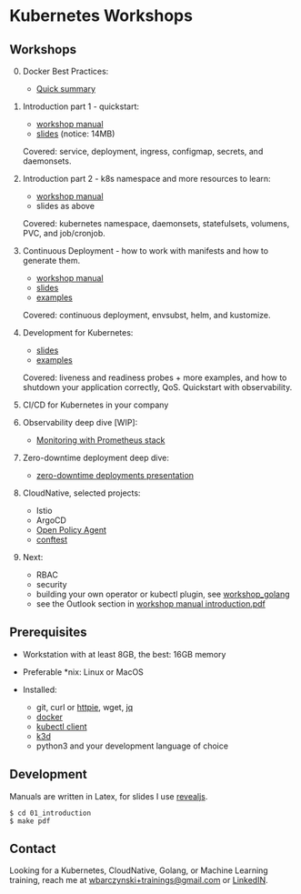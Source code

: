 # Kubernetes Workshops

## Workshops

0. Docker Best Practices:

   - [Quick summary](00_docker/README.md)

1. Introduction part 1 - quickstart:

   - [workshop manual](01_introduction/introduction.pdf)
   - [slides](01_introduction/slides/index.pdf) (notice: 14MB)

   Covered: service, deployment, ingress, configmap, secrets, and daemonsets.

2. Introduction part 2 - k8s namespace and more resources to learn:

   - [workshop manual](02_advanced/main.pdf)
   - slides as above

   Covered: kubernetes namespace, daemonsets, statefulsets, volumens, PVC, and job/cronjob.

3. Continuous Deployment - how to work with manifests and how to generate them.

   - [workshop manual](03_continuous_deployment/README.md)
   - [slides](03_continuous_deployment/slides/index.pdf)
   - [examples](03_continuous_deployment/)

   Covered: continuous deployment, envsubst, helm, and kustomize.

4. Development for Kubernetes:

   - [slides](04_app_development/slides/index.pdf)
   - [examples](04_app_development/examples)

   Covered: liveness and readiness probes + more examples, and how to shutdown your application correctly, QoS. Quickstart with observability.

5. CI/CD for Kubernetes in your company

6. Observability deep dive [WIP]:

   - [Monitoring with Prometheus stack](https://github.com/wojciech12/talk_monitoring_with_prometheus)

7. Zero-downtime deployment deep dive:

   - [zero-downtime deployments presentation](https://github.com/wojciech12/talk_zero_downtime_deployment_with_kubernetes)

8. CloudNative, selected projects:

   - Istio
   - ArgoCD
   - [Open Policy Agent](https://www.openpolicyagent.org/)
   - [conftest](https://www.conftest.dev/)

8. Next:

   - RBAC
   - security
   - building your own operator or kubectl plugin, see [workshop_golang](https://github.com/wojciech12/workshop_golang)
   - see the Outlook section in [workshop manual introduction.pdf](01_introduction/introduction.pdf)

## Prerequisites

- Workstation with at least 8GB, the best: 16GB memory
- Preferable *nix: Linux or MacOS
- Installed:

  - git, curl or [httpie](https://httpie.io/), wget, [jq](https://stedolan.github.io/jq/)
  - [docker](https://docs.docker.com/install/)
  - [kubectl client](https://kubernetes.io/docs/tasks/tools/install-kubectl/)
  - [k3d](https://k3d.io/)
  - python3 and your development language of choice

## Development

Manuals are written in Latex, for slides I use [revealjs](https://revealjs.com/).

```
$ cd 01_introduction
$ make pdf
```

## Contact

Looking for a Kubernetes, CloudNative, Golang, or Machine Learning training, reach me at  wbarczynski+trainings@gmail.com or [LinkedIN](https://www.linkedin.com/in/wojciechbarczynski/).
